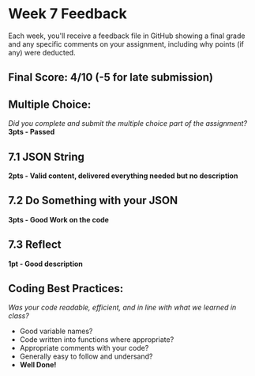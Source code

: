 # Week 7 Feedback
Each week, you'll receive a feedback file in GitHub showing a final grade and any specific comments on your assignment, including why points (if any) were deducted.


## Final Score: 4/10 (-5 for late submission)

## Multiple Choice:
_Did you complete and submit the multiple choice part of the assignment?_
**3pts - Passed**


## 7.1 JSON String
**2pts - Valid content, delivered everything needed but no description**

## 7.2 Do Something with your JSON
**3pts - Good Work on the code**

## 7.3 Reflect
**1pt - Good description**

## Coding Best Practices:
_Was your code readable, efficient, and in line with what we learned in class?_
* Good variable names?
* Code written into functions where appropriate?
* Appropriate comments with your code?
* Generally easy to follow and undersand?
* **Well Done!**
